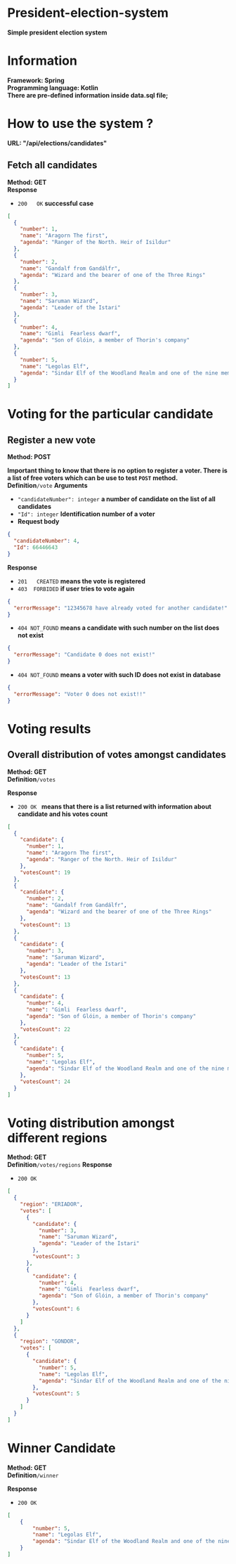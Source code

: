 # President-election-system

**Simple president election system**

# Information

**Framework: Spring**  
**Programming language: Kotlin**  
**There are pre-defined information inside data.sql file;**

# How to use the system ?

**URL: "/api/elections/candidates"**

## Fetch all candidates

**Method: GET**  
**Response**

- `200   OK` **successful case**

```json
[
  {
    "number": 1,
    "name": "Aragorn The first",
    "agenda": "Ranger of the North. Heir of Isildur"
  },
  {
    "number": 2,
    "name": "Gandalf from Gandálfr",
    "agenda": "Wizard and the bearer of one of the Three Rings"
  },
  {
    "number": 3,
    "name": "Saruman Wizard",
    "agenda": "Leader of the Istari"
  },
  {
    "number": 4,
    "name": "Gimli  Fearless dwarf",
    "agenda": "Son of Glóin, a member of Thorin's company"
  },
  {
    "number": 5,
    "name": "Legolas Elf",
    "agenda": "Sindar Elf of the Woodland Realm and one of the nine members of the Fellowship"
  }
]
```

# Voting for the particular candidate #

## Register a new vote ##

**Method: POST**

**Important thing to know that there is no option to register a voter. There is a list of free voters which can be use
to test `POST` method.**  
**Definition**`/vote`
**Arguments**

- `"candidateNumber": integer` **a number of candidate on the list of all candidates**
- `"Id": integer` **Identification number of a voter**
- **Request body**

```json
{
  "candidateNumber": 4,
  "Id": 66446643
}
```

**Response**

- `201   CREATED` **means the vote is registered**
- `403  FORBIDED` **if user tries to vote again**

```json
{
  "errorMessage": "12345678 have already voted for another candidate!"
}
```

- `404 NOT_FOUND` **means a candidate with such number on the list does not exist**

```json
{
  "errorMessage": "Candidate 0 does not exist!"
}
```

- `404 NOT_FOUND` **means a voter with such ID does not exist in database**

```json
{
  "errorMessage": "Voter 0 does not exist!!"
}
```

# Voting results #

## Overall distribution of votes amongst candidates ##
**Method: GET**  
**Definition**`/votes`

**Response**

- `200 OK ` **means that there is a list returned with information about candidate and his votes count**

```json
[
  {
    "candidate": {
      "number": 1,
      "name": "Aragorn The first",
      "agenda": "Ranger of the North. Heir of Isildur"
    },
    "votesCount": 19
  },
  {
    "candidate": {
      "number": 2,
      "name": "Gandalf from Gandálfr",
      "agenda": "Wizard and the bearer of one of the Three Rings"
    },
    "votesCount": 13
  },
  {
    "candidate": {
      "number": 3,
      "name": "Saruman Wizard",
      "agenda": "Leader of the Istari"
    },
    "votesCount": 13
  },
  {
    "candidate": {
      "number": 4,
      "name": "Gimli  Fearless dwarf",
      "agenda": "Son of Glóin, a member of Thorin's company"
    },
    "votesCount": 22
  },
  {
    "candidate": {
      "number": 5,
      "name": "Legolas Elf",
      "agenda": "Sindar Elf of the Woodland Realm and one of the nine members of the Fellowship"
    },
    "votesCount": 24
  }
]
```

# Voting distribution amongst different regions
**Method: GET**  
**Definition**`/votes/regions`
**Response**

- `200 OK`

```json
[
  {
    "region": "ERIADOR",
    "votes": [
      {
        "candidate": {
          "number": 3,
          "name": "Saruman Wizard",
          "agenda": "Leader of the Istari"
        },
        "votesCount": 3
      },
      {
        "candidate": {
          "number": 4,
          "name": "Gimli  Fearless dwarf",
          "agenda": "Son of Glóin, a member of Thorin's company"
        },
        "votesCount": 6
      }
    ]
  },
  {
    "region": "GONDOR",
    "votes": [
      {
        "candidate": {
          "number": 5,
          "name": "Legolas Elf",
          "agenda": "Sindar Elf of the Woodland Realm and one of the nine members of the Fellowship"
        },
        "votesCount": 5
      }
    ]
  }
]
```

# Winner Candidate #
**Method: GET**  
**Definition**`/winner`

**Response**

- `200 OK`

```json
[
    {
        "number": 5,
        "name": "Legolas Elf",
        "agenda": "Sindar Elf of the Woodland Realm and one of the nine members of the Fellowship"
    }
]
```